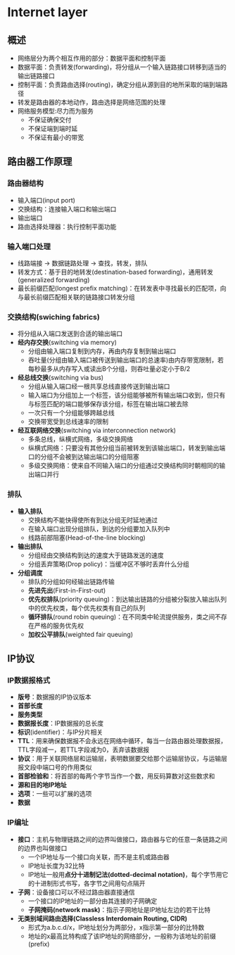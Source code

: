 # Internet layer

## 概述

- 网络层分为两个相互作用的部分：数据平面和控制平面
- 数据平面：负责转发(forwarding)，将分组从一个输入链路接口转移到适当的输出链路接口
- 控制平面：负责路由选择(routing)，确定分组从源到目的地所采取的端到端路径
- 转发是路由器的本地动作，路由选择是网络范围的处理
- 网络服务模型:尽力而为服务
  - 不保证确保交付
  - 不保证端到端时延
  - 不保证有最小的带宽

## 路由器工作原理

### 路由器结构

- 输入端口(input port)
- 交换结构：连接输入端口和输出端口
- 输出端口
- 路由选择处理器：执行控制平面功能

### 输入端口处理

- 线路端接 -> 数据链路处理 -> 查找，转发，排队
- 转发方式：基于目的地转发(destination-based forwarding)，通用转发(generalized forwarding)
- 最长前缀匹配(longest prefix matching)：在转发表中寻找最长的匹配项，向与最长前缀匹配相关联的链路接口转发分组

### 交换结构(swiching fabrics)

- 将分组从入端口发送到合适的输出端口
- **经内存交换**(switching via memory)
  - 分组由输入端口复制到内存，再由内存复制到输出端口
  - 吞吐量(分组由输入端口被传送到输出端口的总速率)由内存带宽限制，若每秒最多从内存写入或读出B个分组，则吞吐量必定小于B/2
- **经总线交换**(switching via bus)
  - 分组从输入端口经一根共享总线直接传送到输出端口
  - 输入端口为分组加上一个标签，该分组能够被所有输出端口收到，但只有与标签匹配的端口能够保存该分组，标签在输出端口被去除
  - 一次只有一个分组能够跨越总线
  - 交换带宽受到总线速率的限制
- **经互联网络交换**(switching via interconnection network)
  - 多条总线，纵横式网络，多级交换网络
  - 纵横式网络：只要没有其他分组当前被转发到该输出端口，转发到输出端口的分组不会被到达输出端口的分组阻塞
  - 多级交换网络：使来自不同输入端口的分组通过交换结构同时朝相同的输出端口并行

### 排队

- **输入排队**
  - 交换结构不能快得使所有到达分组无时延地通过
  - 在输入端口出现分组排队，到达的分组要加入队列中
  - 线路前部阻塞(Head-of-the-line blocking)
- **输出排队**
  - 分组经由交换结构到达的速度大于链路发送的速度
  - 分组丢弃策略(Drop policy)：当缓冲区不够时丢弃什么分组
- **分组调度**
  - 排队的分组如何经输出链路传输
  - **先进先出**(First-in-First-out)
  - **优先权排队**(priority queuing)：到达输出链路的分组被分裂放入输出队列中的优先权类，每个优先权类有自己的队列
  - **循环排队**(round robin queuing)：在不同类中轮流提供服务，类之间不存在严格的服务优先权
  - **加权公平排队**(weighted fair queuing)

## IP协议

### IP数据报格式

- **版号**：数据报的IP协议版本
- **首部长度**
- **服务类型**
- **数据报长度**：IP数据报的总长度
- **标识**(identifier)：与IP分片相关
- **TTL**：用来确保数据报不会永远在网络中循环，每当一台路由器处理数据报，TTL字段减一，若TTL字段减为0，丢弃该数据报
- **协议**：用于关联网络层和运输层，表明数据要交给那个运输层协议，与运输层报文段中端口号的作用类似
- **首部检验和**：将首部的每两个字节当作一个数，用反码算数对这些数求和
- **源和目的地IP地址**
- **选项**：一些可以扩展的选项
- **数据**

### IP编址

- **接口**：主机与物理链路之间的边界叫做接口，路由器与它的任意一条链路之间的边界也叫做接口
  - 一个IP地址与一个接口向关联，而不是主机或路由器
  - IP地址长度为32比特
  - IP地址一般用**点分十进制记法(dotted-decimal notation)**，每个字节用它的十进制形式书写，各字节之间用句点隔开
- **子网**：设备接口可以不经过路由器直接通信
  - 一个接口的IP地址的一部分由其连接的子网确定
  - **子网掩码(network mask)**：指示子网地址是IP地址左边的若干比特
- **无类别域间路由选择(Classless Interdomain Routing, CIDR)**
  - 形式为a.b.c.d/x，IP地址划分为两部分，x指示第一部分的比特数
  - 地址的x最高比特构成了该IP地址的网络部分，一般称为该地址的前缀(prefix)
